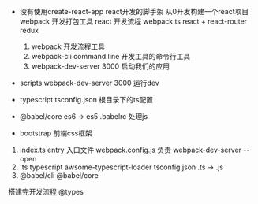 - 没有使用create-react-app react开发的脚手架
    从0开发构建一个react项目 webpack 开发打包工具
    react 开发流程 webpack ts react + react-router redux
    1. webpack 开发流程工具
    2. webpack-cli command line 开发工具的命令行工具
    3. webpack-dev-server 3000 启动我们的应用

- scripts webpack-dev-server 3000 运行dev

- typescript    tsconfig.json 根目录下的ts配置

- @babel/core es6 -> es5
    .babelrc    处理js

- bootstrap 前端css框架

1. index.ts entry 入口文件
    webpack.config.js 负责 webpack-dev-server --open
2. .ts typescript awsome-typescript-loader tsconfig.json
    .ts -> .js
3. @babel/cli @babel/core

搭建完开发流程
@types